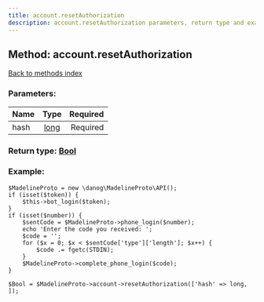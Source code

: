 ```yaml
---
title: account.resetAuthorization
description: account.resetAuthorization parameters, return type and example
---
```

## Method: account.resetAuthorization  
[Back to methods index](index.md)


### Parameters:

| Name     |    Type       | Required |
|----------|:-------------:|---------:|
|hash|[long](../types/long.md) | Required|


### Return type: [Bool](../types/Bool.md)

### Example:


```
$MadelineProto = new \danog\MadelineProto\API();
if (isset($token)) {
    $this->bot_login($token);
}
if (isset($number)) {
    $sentCode = $MadelineProto->phone_login($number);
    echo 'Enter the code you received: ';
    $code = '';
    for ($x = 0; $x < $sentCode['type']['length']; $x++) {
        $code .= fgetc(STDIN);
    }
    $MadelineProto->complete_phone_login($code);
}

$Bool = $MadelineProto->account->resetAuthorization(['hash' => long, ]);
```